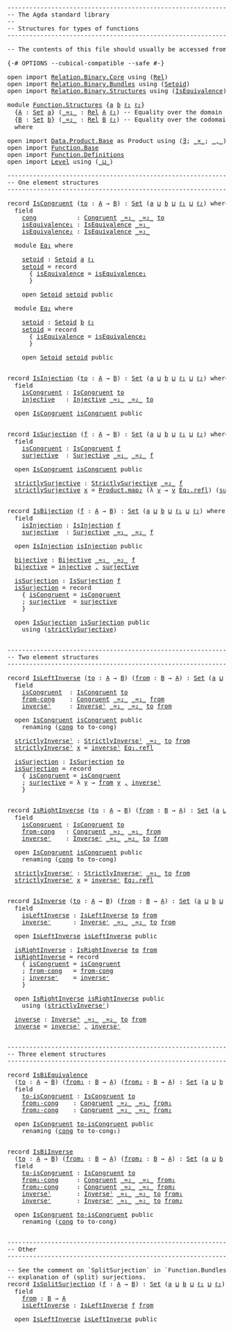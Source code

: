 <pre class="Agda"><a id="1" class="Comment">------------------------------------------------------------------------</a>
<a id="74" class="Comment">-- The Agda standard library</a>
<a id="103" class="Comment">--</a>
<a id="106" class="Comment">-- Structures for types of functions</a>
<a id="143" class="Comment">------------------------------------------------------------------------</a>

<a id="217" class="Comment">-- The contents of this file should usually be accessed from `Function`.</a>

<a id="291" class="Symbol">{-#</a> <a id="295" class="Keyword">OPTIONS</a> <a id="303" class="Pragma">--cubical-compatible</a> <a id="324" class="Pragma">--safe</a> <a id="331" class="Symbol">#-}</a>

<a id="336" class="Keyword">open</a> <a id="341" class="Keyword">import</a> <a id="348" href="Relation.Binary.Core.html" class="Module">Relation.Binary.Core</a> <a id="369" class="Keyword">using</a> <a id="375" class="Symbol">(</a><a id="376" href="Relation.Binary.Core.html#896" class="Function">Rel</a><a id="379" class="Symbol">)</a>
<a id="381" class="Keyword">open</a> <a id="386" class="Keyword">import</a> <a id="393" href="Relation.Binary.Bundles.html" class="Module">Relation.Binary.Bundles</a> <a id="417" class="Keyword">using</a> <a id="423" class="Symbol">(</a><a id="424" href="Relation.Binary.Bundles.html#1095" class="Record">Setoid</a><a id="430" class="Symbol">)</a>
<a id="432" class="Keyword">open</a> <a id="437" class="Keyword">import</a> <a id="444" href="Relation.Binary.Structures.html" class="Module">Relation.Binary.Structures</a> <a id="471" class="Keyword">using</a> <a id="477" class="Symbol">(</a><a id="478" href="Relation.Binary.Structures.html#1550" class="Record">IsEquivalence</a><a id="491" class="Symbol">)</a>

<a id="494" class="Keyword">module</a> <a id="501" href="Function.Structures.html" class="Module">Function.Structures</a> <a id="521" class="Symbol">{</a><a id="522" href="Function.Structures.html#522" class="Bound">a</a> <a id="524" href="Function.Structures.html#524" class="Bound">b</a> <a id="526" href="Function.Structures.html#526" class="Bound">ℓ₁</a> <a id="529" href="Function.Structures.html#529" class="Bound">ℓ₂</a><a id="531" class="Symbol">}</a>
  <a id="535" class="Symbol">{</a><a id="536" href="Function.Structures.html#536" class="Bound">A</a> <a id="538" class="Symbol">:</a> <a id="540" href="Agda.Primitive.html#388" class="Primitive">Set</a> <a id="544" href="Function.Structures.html#522" class="Bound">a</a><a id="545" class="Symbol">}</a> <a id="547" class="Symbol">(</a><a id="548" href="Function.Structures.html#548" class="Bound Operator">_≈₁_</a> <a id="553" class="Symbol">:</a> <a id="555" href="Relation.Binary.Core.html#896" class="Function">Rel</a> <a id="559" href="Function.Structures.html#536" class="Bound">A</a> <a id="561" href="Function.Structures.html#526" class="Bound">ℓ₁</a><a id="563" class="Symbol">)</a> <a id="565" class="Comment">-- Equality over the domain</a>
  <a id="595" class="Symbol">{</a><a id="596" href="Function.Structures.html#596" class="Bound">B</a> <a id="598" class="Symbol">:</a> <a id="600" href="Agda.Primitive.html#388" class="Primitive">Set</a> <a id="604" href="Function.Structures.html#524" class="Bound">b</a><a id="605" class="Symbol">}</a> <a id="607" class="Symbol">(</a><a id="608" href="Function.Structures.html#608" class="Bound Operator">_≈₂_</a> <a id="613" class="Symbol">:</a> <a id="615" href="Relation.Binary.Core.html#896" class="Function">Rel</a> <a id="619" href="Function.Structures.html#596" class="Bound">B</a> <a id="621" href="Function.Structures.html#529" class="Bound">ℓ₂</a><a id="623" class="Symbol">)</a> <a id="625" class="Comment">-- Equality over the codomain</a>
  <a id="657" class="Keyword">where</a>

<a id="664" class="Keyword">open</a> <a id="669" class="Keyword">import</a> <a id="676" href="Data.Product.Base.html" class="Module">Data.Product.Base</a> <a id="694" class="Symbol">as</a> <a id="697" class="Module">Product</a> <a id="705" class="Keyword">using</a> <a id="711" class="Symbol">(</a><a id="712" href="Data.Product.Base.html#852" class="Function">∃</a><a id="713" class="Symbol">;</a> <a id="715" href="Data.Product.Base.html#1618" class="Function Operator">_×_</a><a id="718" class="Symbol">;</a> <a id="720" href="Agda.Builtin.Sigma.html#235" class="InductiveConstructor Operator">_,_</a><a id="723" class="Symbol">)</a>
<a id="725" class="Keyword">open</a> <a id="730" class="Keyword">import</a> <a id="737" href="Function.Base.html" class="Module">Function.Base</a>
<a id="751" class="Keyword">open</a> <a id="756" class="Keyword">import</a> <a id="763" href="Function.Definitions.html" class="Module">Function.Definitions</a>
<a id="784" class="Keyword">open</a> <a id="789" class="Keyword">import</a> <a id="796" href="Level.html" class="Module">Level</a> <a id="802" class="Keyword">using</a> <a id="808" class="Symbol">(</a><a id="809" href="Agda.Primitive.html#961" class="Primitive Operator">_⊔_</a><a id="812" class="Symbol">)</a>

<a id="815" class="Comment">------------------------------------------------------------------------</a>
<a id="888" class="Comment">-- One element structures</a>
<a id="914" class="Comment">------------------------------------------------------------------------</a>

<a id="988" class="Keyword">record</a> <a id="IsCongruent"></a><a id="995" href="Function.Structures.html#995" class="Record">IsCongruent</a> <a id="1007" class="Symbol">(</a><a id="1008" href="Function.Structures.html#1008" class="Bound">to</a> <a id="1011" class="Symbol">:</a> <a id="1013" href="Function.Structures.html#536" class="Bound">A</a> <a id="1015" class="Symbol">→</a> <a id="1017" href="Function.Structures.html#596" class="Bound">B</a><a id="1018" class="Symbol">)</a> <a id="1020" class="Symbol">:</a> <a id="1022" href="Agda.Primitive.html#388" class="Primitive">Set</a> <a id="1026" class="Symbol">(</a><a id="1027" href="Function.Structures.html#522" class="Bound">a</a> <a id="1029" href="Agda.Primitive.html#961" class="Primitive Operator">⊔</a> <a id="1031" href="Function.Structures.html#524" class="Bound">b</a> <a id="1033" href="Agda.Primitive.html#961" class="Primitive Operator">⊔</a> <a id="1035" href="Function.Structures.html#526" class="Bound">ℓ₁</a> <a id="1038" href="Agda.Primitive.html#961" class="Primitive Operator">⊔</a> <a id="1040" href="Function.Structures.html#529" class="Bound">ℓ₂</a><a id="1042" class="Symbol">)</a> <a id="1044" class="Keyword">where</a>
  <a id="1052" class="Keyword">field</a>
    <a id="IsCongruent.cong"></a><a id="1062" href="Function.Structures.html#1062" class="Field">cong</a>           <a id="1077" class="Symbol">:</a> <a id="1079" href="Function.Definitions.html#765" class="Function">Congruent</a> <a id="1089" href="Function.Structures.html#548" class="Bound Operator">_≈₁_</a> <a id="1094" href="Function.Structures.html#608" class="Bound Operator">_≈₂_</a> <a id="1099" href="Function.Structures.html#1008" class="Bound">to</a>
    <a id="IsCongruent.isEquivalence₁"></a><a id="1106" href="Function.Structures.html#1106" class="Field">isEquivalence₁</a> <a id="1121" class="Symbol">:</a> <a id="1123" href="Relation.Binary.Structures.html#1550" class="Record">IsEquivalence</a> <a id="1137" href="Function.Structures.html#548" class="Bound Operator">_≈₁_</a>
    <a id="IsCongruent.isEquivalence₂"></a><a id="1146" href="Function.Structures.html#1146" class="Field">isEquivalence₂</a> <a id="1161" class="Symbol">:</a> <a id="1163" href="Relation.Binary.Structures.html#1550" class="Record">IsEquivalence</a> <a id="1177" href="Function.Structures.html#608" class="Bound Operator">_≈₂_</a>

  <a id="1185" class="Keyword">module</a> <a id="IsCongruent.Eq₁"></a><a id="1192" href="Function.Structures.html#1192" class="Module">Eq₁</a> <a id="1196" class="Keyword">where</a>

    <a id="IsCongruent.Eq₁.setoid"></a><a id="1207" href="Function.Structures.html#1207" class="Function">setoid</a> <a id="1214" class="Symbol">:</a> <a id="1216" href="Relation.Binary.Bundles.html#1095" class="Record">Setoid</a> <a id="1223" href="Function.Structures.html#522" class="Bound">a</a> <a id="1225" href="Function.Structures.html#526" class="Bound">ℓ₁</a>
    <a id="1232" href="Function.Structures.html#1207" class="Function">setoid</a> <a id="1239" class="Symbol">=</a> <a id="1241" class="Keyword">record</a>
      <a id="1254" class="Symbol">{</a> <a id="1256" href="Relation.Binary.Bundles.html#1218" class="Field">isEquivalence</a> <a id="1270" class="Symbol">=</a> <a id="1272" href="Function.Structures.html#1106" class="Field">isEquivalence₁</a>
      <a id="1293" class="Symbol">}</a>

    <a id="1300" class="Keyword">open</a> <a id="1305" href="Relation.Binary.Bundles.html#1095" class="Module">Setoid</a> <a id="1312" href="Function.Structures.html#1207" class="Function">setoid</a> <a id="1319" class="Keyword">public</a>

  <a id="1329" class="Keyword">module</a> <a id="IsCongruent.Eq₂"></a><a id="1336" href="Function.Structures.html#1336" class="Module">Eq₂</a> <a id="1340" class="Keyword">where</a>

    <a id="IsCongruent.Eq₂.setoid"></a><a id="1351" href="Function.Structures.html#1351" class="Function">setoid</a> <a id="1358" class="Symbol">:</a> <a id="1360" href="Relation.Binary.Bundles.html#1095" class="Record">Setoid</a> <a id="1367" href="Function.Structures.html#524" class="Bound">b</a> <a id="1369" href="Function.Structures.html#529" class="Bound">ℓ₂</a>
    <a id="1376" href="Function.Structures.html#1351" class="Function">setoid</a> <a id="1383" class="Symbol">=</a> <a id="1385" class="Keyword">record</a>
      <a id="1398" class="Symbol">{</a> <a id="1400" href="Relation.Binary.Bundles.html#1218" class="Field">isEquivalence</a> <a id="1414" class="Symbol">=</a> <a id="1416" href="Function.Structures.html#1146" class="Field">isEquivalence₂</a>
      <a id="1437" class="Symbol">}</a>

    <a id="1444" class="Keyword">open</a> <a id="1449" href="Relation.Binary.Bundles.html#1095" class="Module">Setoid</a> <a id="1456" href="Function.Structures.html#1351" class="Function">setoid</a> <a id="1463" class="Keyword">public</a>


<a id="1472" class="Keyword">record</a> <a id="IsInjection"></a><a id="1479" href="Function.Structures.html#1479" class="Record">IsInjection</a> <a id="1491" class="Symbol">(</a><a id="1492" href="Function.Structures.html#1492" class="Bound">to</a> <a id="1495" class="Symbol">:</a> <a id="1497" href="Function.Structures.html#536" class="Bound">A</a> <a id="1499" class="Symbol">→</a> <a id="1501" href="Function.Structures.html#596" class="Bound">B</a><a id="1502" class="Symbol">)</a> <a id="1504" class="Symbol">:</a> <a id="1506" href="Agda.Primitive.html#388" class="Primitive">Set</a> <a id="1510" class="Symbol">(</a><a id="1511" href="Function.Structures.html#522" class="Bound">a</a> <a id="1513" href="Agda.Primitive.html#961" class="Primitive Operator">⊔</a> <a id="1515" href="Function.Structures.html#524" class="Bound">b</a> <a id="1517" href="Agda.Primitive.html#961" class="Primitive Operator">⊔</a> <a id="1519" href="Function.Structures.html#526" class="Bound">ℓ₁</a> <a id="1522" href="Agda.Primitive.html#961" class="Primitive Operator">⊔</a> <a id="1524" href="Function.Structures.html#529" class="Bound">ℓ₂</a><a id="1526" class="Symbol">)</a> <a id="1528" class="Keyword">where</a>
  <a id="1536" class="Keyword">field</a>
    <a id="IsInjection.isCongruent"></a><a id="1546" href="Function.Structures.html#1546" class="Field">isCongruent</a> <a id="1558" class="Symbol">:</a> <a id="1560" href="Function.Structures.html#995" class="Record">IsCongruent</a> <a id="1572" href="Function.Structures.html#1492" class="Bound">to</a>
    <a id="IsInjection.injective"></a><a id="1579" href="Function.Structures.html#1579" class="Field">injective</a>   <a id="1591" class="Symbol">:</a> <a id="1593" href="Function.Definitions.html#842" class="Function">Injective</a> <a id="1603" href="Function.Structures.html#548" class="Bound Operator">_≈₁_</a> <a id="1608" href="Function.Structures.html#608" class="Bound Operator">_≈₂_</a> <a id="1613" href="Function.Structures.html#1492" class="Bound">to</a>

  <a id="1619" class="Keyword">open</a> <a id="1624" href="Function.Structures.html#995" class="Module">IsCongruent</a> <a id="1636" href="Function.Structures.html#1546" class="Field">isCongruent</a> <a id="1648" class="Keyword">public</a>


<a id="1657" class="Keyword">record</a> <a id="IsSurjection"></a><a id="1664" href="Function.Structures.html#1664" class="Record">IsSurjection</a> <a id="1677" class="Symbol">(</a><a id="1678" href="Function.Structures.html#1678" class="Bound">f</a> <a id="1680" class="Symbol">:</a> <a id="1682" href="Function.Structures.html#536" class="Bound">A</a> <a id="1684" class="Symbol">→</a> <a id="1686" href="Function.Structures.html#596" class="Bound">B</a><a id="1687" class="Symbol">)</a> <a id="1689" class="Symbol">:</a> <a id="1691" href="Agda.Primitive.html#388" class="Primitive">Set</a> <a id="1695" class="Symbol">(</a><a id="1696" href="Function.Structures.html#522" class="Bound">a</a> <a id="1698" href="Agda.Primitive.html#961" class="Primitive Operator">⊔</a> <a id="1700" href="Function.Structures.html#524" class="Bound">b</a> <a id="1702" href="Agda.Primitive.html#961" class="Primitive Operator">⊔</a> <a id="1704" href="Function.Structures.html#526" class="Bound">ℓ₁</a> <a id="1707" href="Agda.Primitive.html#961" class="Primitive Operator">⊔</a> <a id="1709" href="Function.Structures.html#529" class="Bound">ℓ₂</a><a id="1711" class="Symbol">)</a> <a id="1713" class="Keyword">where</a>
  <a id="1721" class="Keyword">field</a>
    <a id="IsSurjection.isCongruent"></a><a id="1731" href="Function.Structures.html#1731" class="Field">isCongruent</a> <a id="1743" class="Symbol">:</a> <a id="1745" href="Function.Structures.html#995" class="Record">IsCongruent</a> <a id="1757" href="Function.Structures.html#1678" class="Bound">f</a>
    <a id="IsSurjection.surjective"></a><a id="1763" href="Function.Structures.html#1763" class="Field">surjective</a>  <a id="1775" class="Symbol">:</a> <a id="1777" href="Function.Definitions.html#919" class="Function">Surjective</a> <a id="1788" href="Function.Structures.html#548" class="Bound Operator">_≈₁_</a> <a id="1793" href="Function.Structures.html#608" class="Bound Operator">_≈₂_</a> <a id="1798" href="Function.Structures.html#1678" class="Bound">f</a>

  <a id="1803" class="Keyword">open</a> <a id="1808" href="Function.Structures.html#995" class="Module">IsCongruent</a> <a id="1820" href="Function.Structures.html#1731" class="Field">isCongruent</a> <a id="1832" class="Keyword">public</a>

  <a id="IsSurjection.strictlySurjective"></a><a id="1842" href="Function.Structures.html#1842" class="Function">strictlySurjective</a> <a id="1861" class="Symbol">:</a> <a id="1863" href="Function.Definitions.html#1522" class="Function">StrictlySurjective</a> <a id="1882" href="Function.Structures.html#608" class="Bound Operator">_≈₂_</a> <a id="1887" href="Function.Structures.html#1678" class="Bound">f</a>
  <a id="1891" href="Function.Structures.html#1842" class="Function">strictlySurjective</a> <a id="1910" href="Function.Structures.html#1910" class="Bound">x</a> <a id="1912" class="Symbol">=</a> <a id="1914" href="Data.Product.Base.html#2362" class="Function">Product.map₂</a> <a id="1927" class="Symbol">(λ</a> <a id="1930" href="Function.Structures.html#1930" class="Bound">v</a> <a id="1932" class="Symbol">→</a> <a id="1934" href="Function.Structures.html#1930" class="Bound">v</a> <a id="1936" href="Relation.Binary.Structures.html#1596" class="Function">Eq₁.refl</a><a id="1944" class="Symbol">)</a> <a id="1946" class="Symbol">(</a><a id="1947" href="Function.Structures.html#1763" class="Field">surjective</a> <a id="1958" href="Function.Structures.html#1910" class="Bound">x</a><a id="1959" class="Symbol">)</a>


<a id="1963" class="Keyword">record</a> <a id="IsBijection"></a><a id="1970" href="Function.Structures.html#1970" class="Record">IsBijection</a> <a id="1982" class="Symbol">(</a><a id="1983" href="Function.Structures.html#1983" class="Bound">f</a> <a id="1985" class="Symbol">:</a> <a id="1987" href="Function.Structures.html#536" class="Bound">A</a> <a id="1989" class="Symbol">→</a> <a id="1991" href="Function.Structures.html#596" class="Bound">B</a><a id="1992" class="Symbol">)</a> <a id="1994" class="Symbol">:</a> <a id="1996" href="Agda.Primitive.html#388" class="Primitive">Set</a> <a id="2000" class="Symbol">(</a><a id="2001" href="Function.Structures.html#522" class="Bound">a</a> <a id="2003" href="Agda.Primitive.html#961" class="Primitive Operator">⊔</a> <a id="2005" href="Function.Structures.html#524" class="Bound">b</a> <a id="2007" href="Agda.Primitive.html#961" class="Primitive Operator">⊔</a> <a id="2009" href="Function.Structures.html#526" class="Bound">ℓ₁</a> <a id="2012" href="Agda.Primitive.html#961" class="Primitive Operator">⊔</a> <a id="2014" href="Function.Structures.html#529" class="Bound">ℓ₂</a><a id="2016" class="Symbol">)</a> <a id="2018" class="Keyword">where</a>
  <a id="2026" class="Keyword">field</a>
    <a id="IsBijection.isInjection"></a><a id="2036" href="Function.Structures.html#2036" class="Field">isInjection</a> <a id="2048" class="Symbol">:</a> <a id="2050" href="Function.Structures.html#1479" class="Record">IsInjection</a> <a id="2062" href="Function.Structures.html#1983" class="Bound">f</a>
    <a id="IsBijection.surjective"></a><a id="2068" href="Function.Structures.html#2068" class="Field">surjective</a>  <a id="2080" class="Symbol">:</a> <a id="2082" href="Function.Definitions.html#919" class="Function">Surjective</a> <a id="2093" href="Function.Structures.html#548" class="Bound Operator">_≈₁_</a> <a id="2098" href="Function.Structures.html#608" class="Bound Operator">_≈₂_</a> <a id="2103" href="Function.Structures.html#1983" class="Bound">f</a>

  <a id="2108" class="Keyword">open</a> <a id="2113" href="Function.Structures.html#1479" class="Module">IsInjection</a> <a id="2125" href="Function.Structures.html#2036" class="Field">isInjection</a> <a id="2137" class="Keyword">public</a>

  <a id="IsBijection.bijective"></a><a id="2147" href="Function.Structures.html#2147" class="Function">bijective</a> <a id="2157" class="Symbol">:</a> <a id="2159" href="Function.Definitions.html#1008" class="Function">Bijective</a> <a id="2169" href="Function.Structures.html#548" class="Bound Operator">_≈₁_</a> <a id="2174" href="Function.Structures.html#608" class="Bound Operator">_≈₂_</a> <a id="2179" href="Function.Structures.html#1983" class="Bound">f</a>
  <a id="2183" href="Function.Structures.html#2147" class="Function">bijective</a> <a id="2193" class="Symbol">=</a> <a id="2195" href="Function.Structures.html#1579" class="Function">injective</a> <a id="2205" href="Agda.Builtin.Sigma.html#235" class="InductiveConstructor Operator">,</a> <a id="2207" href="Function.Structures.html#2068" class="Field">surjective</a>

  <a id="IsBijection.isSurjection"></a><a id="2221" href="Function.Structures.html#2221" class="Function">isSurjection</a> <a id="2234" class="Symbol">:</a> <a id="2236" href="Function.Structures.html#1664" class="Record">IsSurjection</a> <a id="2249" href="Function.Structures.html#1983" class="Bound">f</a>
  <a id="2253" href="Function.Structures.html#2221" class="Function">isSurjection</a> <a id="2266" class="Symbol">=</a> <a id="2268" class="Keyword">record</a>
    <a id="2279" class="Symbol">{</a> <a id="2281" href="Function.Structures.html#1731" class="Field">isCongruent</a> <a id="2293" class="Symbol">=</a> <a id="2295" href="Function.Structures.html#1546" class="Function">isCongruent</a>
    <a id="2311" class="Symbol">;</a> <a id="2313" href="Function.Structures.html#1763" class="Field">surjective</a>  <a id="2325" class="Symbol">=</a> <a id="2327" href="Function.Structures.html#2068" class="Field">surjective</a>
    <a id="2342" class="Symbol">}</a>

  <a id="2347" class="Keyword">open</a> <a id="2352" href="Function.Structures.html#1664" class="Module">IsSurjection</a> <a id="2365" href="Function.Structures.html#2221" class="Function">isSurjection</a> <a id="2378" class="Keyword">public</a>
    <a id="2389" class="Keyword">using</a> <a id="2395" class="Symbol">(</a><a id="2396" href="Function.Structures.html#1842" class="Function">strictlySurjective</a><a id="2414" class="Symbol">)</a>


<a id="2418" class="Comment">------------------------------------------------------------------------</a>
<a id="2491" class="Comment">-- Two element structures</a>
<a id="2517" class="Comment">------------------------------------------------------------------------</a>

<a id="2591" class="Keyword">record</a> <a id="IsLeftInverse"></a><a id="2598" href="Function.Structures.html#2598" class="Record">IsLeftInverse</a> <a id="2612" class="Symbol">(</a><a id="2613" href="Function.Structures.html#2613" class="Bound">to</a> <a id="2616" class="Symbol">:</a> <a id="2618" href="Function.Structures.html#536" class="Bound">A</a> <a id="2620" class="Symbol">→</a> <a id="2622" href="Function.Structures.html#596" class="Bound">B</a><a id="2623" class="Symbol">)</a> <a id="2625" class="Symbol">(</a><a id="2626" href="Function.Structures.html#2626" class="Bound">from</a> <a id="2631" class="Symbol">:</a> <a id="2633" href="Function.Structures.html#596" class="Bound">B</a> <a id="2635" class="Symbol">→</a> <a id="2637" href="Function.Structures.html#536" class="Bound">A</a><a id="2638" class="Symbol">)</a> <a id="2640" class="Symbol">:</a> <a id="2642" href="Agda.Primitive.html#388" class="Primitive">Set</a> <a id="2646" class="Symbol">(</a><a id="2647" href="Function.Structures.html#522" class="Bound">a</a> <a id="2649" href="Agda.Primitive.html#961" class="Primitive Operator">⊔</a> <a id="2651" href="Function.Structures.html#524" class="Bound">b</a> <a id="2653" href="Agda.Primitive.html#961" class="Primitive Operator">⊔</a> <a id="2655" href="Function.Structures.html#526" class="Bound">ℓ₁</a> <a id="2658" href="Agda.Primitive.html#961" class="Primitive Operator">⊔</a> <a id="2660" href="Function.Structures.html#529" class="Bound">ℓ₂</a><a id="2662" class="Symbol">)</a> <a id="2664" class="Keyword">where</a>
  <a id="2672" class="Keyword">field</a>
    <a id="IsLeftInverse.isCongruent"></a><a id="2682" href="Function.Structures.html#2682" class="Field">isCongruent</a>  <a id="2695" class="Symbol">:</a> <a id="2697" href="Function.Structures.html#995" class="Record">IsCongruent</a> <a id="2709" href="Function.Structures.html#2613" class="Bound">to</a>
    <a id="IsLeftInverse.from-cong"></a><a id="2716" href="Function.Structures.html#2716" class="Field">from-cong</a>    <a id="2729" class="Symbol">:</a> <a id="2731" href="Function.Definitions.html#765" class="Function">Congruent</a> <a id="2741" href="Function.Structures.html#608" class="Bound Operator">_≈₂_</a> <a id="2746" href="Function.Structures.html#548" class="Bound Operator">_≈₁_</a> <a id="2751" href="Function.Structures.html#2626" class="Bound">from</a>
    <a id="IsLeftInverse.inverseˡ"></a><a id="2760" href="Function.Structures.html#2760" class="Field">inverseˡ</a>     <a id="2773" class="Symbol">:</a> <a id="2775" href="Function.Definitions.html#1082" class="Function">Inverseˡ</a> <a id="2784" href="Function.Structures.html#548" class="Bound Operator">_≈₁_</a> <a id="2789" href="Function.Structures.html#608" class="Bound Operator">_≈₂_</a> <a id="2794" href="Function.Structures.html#2613" class="Bound">to</a> <a id="2797" href="Function.Structures.html#2626" class="Bound">from</a>

  <a id="2805" class="Keyword">open</a> <a id="2810" href="Function.Structures.html#995" class="Module">IsCongruent</a> <a id="2822" href="Function.Structures.html#2682" class="Field">isCongruent</a> <a id="2834" class="Keyword">public</a>
    <a id="2845" class="Keyword">renaming</a> <a id="2854" class="Symbol">(</a><a id="2855" href="Function.Structures.html#1062" class="Field">cong</a> <a id="2860" class="Symbol">to</a> <a id="2863" class="Field">to-cong</a><a id="2870" class="Symbol">)</a>

  <a id="IsLeftInverse.strictlyInverseˡ"></a><a id="2875" href="Function.Structures.html#2875" class="Function">strictlyInverseˡ</a> <a id="2892" class="Symbol">:</a> <a id="2894" href="Function.Definitions.html#1622" class="Function">StrictlyInverseˡ</a> <a id="2911" href="Function.Structures.html#608" class="Bound Operator">_≈₂_</a> <a id="2916" href="Function.Structures.html#2613" class="Bound">to</a> <a id="2919" href="Function.Structures.html#2626" class="Bound">from</a>
  <a id="2926" href="Function.Structures.html#2875" class="Function">strictlyInverseˡ</a> <a id="2943" href="Function.Structures.html#2943" class="Bound">x</a> <a id="2945" class="Symbol">=</a> <a id="2947" href="Function.Structures.html#2760" class="Field">inverseˡ</a> <a id="2956" href="Relation.Binary.Structures.html#1596" class="Function">Eq₁.refl</a>

  <a id="IsLeftInverse.isSurjection"></a><a id="2968" href="Function.Structures.html#2968" class="Function">isSurjection</a> <a id="2981" class="Symbol">:</a> <a id="2983" href="Function.Structures.html#1664" class="Record">IsSurjection</a> <a id="2996" href="Function.Structures.html#2613" class="Bound">to</a>
  <a id="3001" href="Function.Structures.html#2968" class="Function">isSurjection</a> <a id="3014" class="Symbol">=</a> <a id="3016" class="Keyword">record</a>
    <a id="3027" class="Symbol">{</a> <a id="3029" href="Function.Structures.html#1731" class="Field">isCongruent</a> <a id="3041" class="Symbol">=</a> <a id="3043" href="Function.Structures.html#2682" class="Field">isCongruent</a>
    <a id="3059" class="Symbol">;</a> <a id="3061" href="Function.Structures.html#1763" class="Field">surjective</a> <a id="3072" class="Symbol">=</a> <a id="3074" class="Symbol">λ</a> <a id="3076" href="Function.Structures.html#3076" class="Bound">y</a> <a id="3078" class="Symbol">→</a> <a id="3080" href="Function.Structures.html#2626" class="Bound">from</a> <a id="3085" href="Function.Structures.html#3076" class="Bound">y</a> <a id="3087" href="Agda.Builtin.Sigma.html#235" class="InductiveConstructor Operator">,</a> <a id="3089" href="Function.Structures.html#2760" class="Field">inverseˡ</a>
    <a id="3102" class="Symbol">}</a>


<a id="3106" class="Keyword">record</a> <a id="IsRightInverse"></a><a id="3113" href="Function.Structures.html#3113" class="Record">IsRightInverse</a> <a id="3128" class="Symbol">(</a><a id="3129" href="Function.Structures.html#3129" class="Bound">to</a> <a id="3132" class="Symbol">:</a> <a id="3134" href="Function.Structures.html#536" class="Bound">A</a> <a id="3136" class="Symbol">→</a> <a id="3138" href="Function.Structures.html#596" class="Bound">B</a><a id="3139" class="Symbol">)</a> <a id="3141" class="Symbol">(</a><a id="3142" href="Function.Structures.html#3142" class="Bound">from</a> <a id="3147" class="Symbol">:</a> <a id="3149" href="Function.Structures.html#596" class="Bound">B</a> <a id="3151" class="Symbol">→</a> <a id="3153" href="Function.Structures.html#536" class="Bound">A</a><a id="3154" class="Symbol">)</a> <a id="3156" class="Symbol">:</a> <a id="3158" href="Agda.Primitive.html#388" class="Primitive">Set</a> <a id="3162" class="Symbol">(</a><a id="3163" href="Function.Structures.html#522" class="Bound">a</a> <a id="3165" href="Agda.Primitive.html#961" class="Primitive Operator">⊔</a> <a id="3167" href="Function.Structures.html#524" class="Bound">b</a> <a id="3169" href="Agda.Primitive.html#961" class="Primitive Operator">⊔</a> <a id="3171" href="Function.Structures.html#526" class="Bound">ℓ₁</a> <a id="3174" href="Agda.Primitive.html#961" class="Primitive Operator">⊔</a> <a id="3176" href="Function.Structures.html#529" class="Bound">ℓ₂</a><a id="3178" class="Symbol">)</a> <a id="3180" class="Keyword">where</a>
  <a id="3188" class="Keyword">field</a>
    <a id="IsRightInverse.isCongruent"></a><a id="3198" href="Function.Structures.html#3198" class="Field">isCongruent</a> <a id="3210" class="Symbol">:</a> <a id="3212" href="Function.Structures.html#995" class="Record">IsCongruent</a> <a id="3224" href="Function.Structures.html#3129" class="Bound">to</a>
    <a id="IsRightInverse.from-cong"></a><a id="3231" href="Function.Structures.html#3231" class="Field">from-cong</a>   <a id="3243" class="Symbol">:</a> <a id="3245" href="Function.Definitions.html#765" class="Function">Congruent</a> <a id="3255" href="Function.Structures.html#608" class="Bound Operator">_≈₂_</a> <a id="3260" href="Function.Structures.html#548" class="Bound Operator">_≈₁_</a> <a id="3265" href="Function.Structures.html#3142" class="Bound">from</a>
    <a id="IsRightInverse.inverseʳ"></a><a id="3274" href="Function.Structures.html#3274" class="Field">inverseʳ</a>    <a id="3286" class="Symbol">:</a> <a id="3288" href="Function.Definitions.html#1169" class="Function">Inverseʳ</a> <a id="3297" href="Function.Structures.html#548" class="Bound Operator">_≈₁_</a> <a id="3302" href="Function.Structures.html#608" class="Bound Operator">_≈₂_</a> <a id="3307" href="Function.Structures.html#3129" class="Bound">to</a> <a id="3310" href="Function.Structures.html#3142" class="Bound">from</a>

  <a id="3318" class="Keyword">open</a> <a id="3323" href="Function.Structures.html#995" class="Module">IsCongruent</a> <a id="3335" href="Function.Structures.html#3198" class="Field">isCongruent</a> <a id="3347" class="Keyword">public</a>
    <a id="3358" class="Keyword">renaming</a> <a id="3367" class="Symbol">(</a><a id="3368" href="Function.Structures.html#1062" class="Field">cong</a> <a id="3373" class="Symbol">to</a> <a id="3376" class="Field">to-cong</a><a id="3383" class="Symbol">)</a>

  <a id="IsRightInverse.strictlyInverseʳ"></a><a id="3388" href="Function.Structures.html#3388" class="Function">strictlyInverseʳ</a> <a id="3405" class="Symbol">:</a> <a id="3407" href="Function.Definitions.html#1726" class="Function">StrictlyInverseʳ</a> <a id="3424" href="Function.Structures.html#548" class="Bound Operator">_≈₁_</a> <a id="3429" href="Function.Structures.html#3129" class="Bound">to</a> <a id="3432" href="Function.Structures.html#3142" class="Bound">from</a>
  <a id="3439" href="Function.Structures.html#3388" class="Function">strictlyInverseʳ</a> <a id="3456" href="Function.Structures.html#3456" class="Bound">x</a> <a id="3458" class="Symbol">=</a> <a id="3460" href="Function.Structures.html#3274" class="Field">inverseʳ</a> <a id="3469" href="Relation.Binary.Structures.html#1596" class="Function">Eq₂.refl</a>


<a id="3480" class="Keyword">record</a> <a id="IsInverse"></a><a id="3487" href="Function.Structures.html#3487" class="Record">IsInverse</a> <a id="3497" class="Symbol">(</a><a id="3498" href="Function.Structures.html#3498" class="Bound">to</a> <a id="3501" class="Symbol">:</a> <a id="3503" href="Function.Structures.html#536" class="Bound">A</a> <a id="3505" class="Symbol">→</a> <a id="3507" href="Function.Structures.html#596" class="Bound">B</a><a id="3508" class="Symbol">)</a> <a id="3510" class="Symbol">(</a><a id="3511" href="Function.Structures.html#3511" class="Bound">from</a> <a id="3516" class="Symbol">:</a> <a id="3518" href="Function.Structures.html#596" class="Bound">B</a> <a id="3520" class="Symbol">→</a> <a id="3522" href="Function.Structures.html#536" class="Bound">A</a><a id="3523" class="Symbol">)</a> <a id="3525" class="Symbol">:</a> <a id="3527" href="Agda.Primitive.html#388" class="Primitive">Set</a> <a id="3531" class="Symbol">(</a><a id="3532" href="Function.Structures.html#522" class="Bound">a</a> <a id="3534" href="Agda.Primitive.html#961" class="Primitive Operator">⊔</a> <a id="3536" href="Function.Structures.html#524" class="Bound">b</a> <a id="3538" href="Agda.Primitive.html#961" class="Primitive Operator">⊔</a> <a id="3540" href="Function.Structures.html#526" class="Bound">ℓ₁</a> <a id="3543" href="Agda.Primitive.html#961" class="Primitive Operator">⊔</a> <a id="3545" href="Function.Structures.html#529" class="Bound">ℓ₂</a><a id="3547" class="Symbol">)</a> <a id="3549" class="Keyword">where</a>
  <a id="3557" class="Keyword">field</a>
    <a id="IsInverse.isLeftInverse"></a><a id="3567" href="Function.Structures.html#3567" class="Field">isLeftInverse</a> <a id="3581" class="Symbol">:</a> <a id="3583" href="Function.Structures.html#2598" class="Record">IsLeftInverse</a> <a id="3597" href="Function.Structures.html#3498" class="Bound">to</a> <a id="3600" href="Function.Structures.html#3511" class="Bound">from</a>
    <a id="IsInverse.inverseʳ"></a><a id="3609" href="Function.Structures.html#3609" class="Field">inverseʳ</a>      <a id="3623" class="Symbol">:</a> <a id="3625" href="Function.Definitions.html#1169" class="Function">Inverseʳ</a> <a id="3634" href="Function.Structures.html#548" class="Bound Operator">_≈₁_</a> <a id="3639" href="Function.Structures.html#608" class="Bound Operator">_≈₂_</a> <a id="3644" href="Function.Structures.html#3498" class="Bound">to</a> <a id="3647" href="Function.Structures.html#3511" class="Bound">from</a>

  <a id="3655" class="Keyword">open</a> <a id="3660" href="Function.Structures.html#2598" class="Module">IsLeftInverse</a> <a id="3674" href="Function.Structures.html#3567" class="Field">isLeftInverse</a> <a id="3688" class="Keyword">public</a>

  <a id="IsInverse.isRightInverse"></a><a id="3698" href="Function.Structures.html#3698" class="Function">isRightInverse</a> <a id="3713" class="Symbol">:</a> <a id="3715" href="Function.Structures.html#3113" class="Record">IsRightInverse</a> <a id="3730" href="Function.Structures.html#3498" class="Bound">to</a> <a id="3733" href="Function.Structures.html#3511" class="Bound">from</a>
  <a id="3740" href="Function.Structures.html#3698" class="Function">isRightInverse</a> <a id="3755" class="Symbol">=</a> <a id="3757" class="Keyword">record</a>
    <a id="3768" class="Symbol">{</a> <a id="3770" href="Function.Structures.html#3198" class="Field">isCongruent</a> <a id="3782" class="Symbol">=</a> <a id="3784" href="Function.Structures.html#2682" class="Function">isCongruent</a>
    <a id="3800" class="Symbol">;</a> <a id="3802" href="Function.Structures.html#3231" class="Field">from-cong</a>   <a id="3814" class="Symbol">=</a> <a id="3816" href="Function.Structures.html#2716" class="Function">from-cong</a>
    <a id="3830" class="Symbol">;</a> <a id="3832" href="Function.Structures.html#3274" class="Field">inverseʳ</a>    <a id="3844" class="Symbol">=</a> <a id="3846" href="Function.Structures.html#3609" class="Field">inverseʳ</a>
    <a id="3859" class="Symbol">}</a>

  <a id="3864" class="Keyword">open</a> <a id="3869" href="Function.Structures.html#3113" class="Module">IsRightInverse</a> <a id="3884" href="Function.Structures.html#3698" class="Function">isRightInverse</a> <a id="3899" class="Keyword">public</a>
    <a id="3910" class="Keyword">using</a> <a id="3916" class="Symbol">(</a><a id="3917" href="Function.Structures.html#3388" class="Function">strictlyInverseʳ</a><a id="3933" class="Symbol">)</a>

  <a id="IsInverse.inverse"></a><a id="3938" href="Function.Structures.html#3938" class="Function">inverse</a> <a id="3946" class="Symbol">:</a> <a id="3948" href="Function.Definitions.html#1256" class="Function">Inverseᵇ</a> <a id="3957" href="Function.Structures.html#548" class="Bound Operator">_≈₁_</a> <a id="3962" href="Function.Structures.html#608" class="Bound Operator">_≈₂_</a> <a id="3967" href="Function.Structures.html#3498" class="Bound">to</a> <a id="3970" href="Function.Structures.html#3511" class="Bound">from</a>
  <a id="3977" href="Function.Structures.html#3938" class="Function">inverse</a> <a id="3985" class="Symbol">=</a> <a id="3987" href="Function.Structures.html#2760" class="Function">inverseˡ</a> <a id="3996" href="Agda.Builtin.Sigma.html#235" class="InductiveConstructor Operator">,</a> <a id="3998" href="Function.Structures.html#3609" class="Field">inverseʳ</a>


<a id="4009" class="Comment">------------------------------------------------------------------------</a>
<a id="4082" class="Comment">-- Three element structures</a>
<a id="4110" class="Comment">------------------------------------------------------------------------</a>

<a id="4184" class="Keyword">record</a> <a id="IsBiEquivalence"></a><a id="4191" href="Function.Structures.html#4191" class="Record">IsBiEquivalence</a>
  <a id="4209" class="Symbol">(</a><a id="4210" href="Function.Structures.html#4210" class="Bound">to</a> <a id="4213" class="Symbol">:</a> <a id="4215" href="Function.Structures.html#536" class="Bound">A</a> <a id="4217" class="Symbol">→</a> <a id="4219" href="Function.Structures.html#596" class="Bound">B</a><a id="4220" class="Symbol">)</a> <a id="4222" class="Symbol">(</a><a id="4223" href="Function.Structures.html#4223" class="Bound">from₁</a> <a id="4229" class="Symbol">:</a> <a id="4231" href="Function.Structures.html#596" class="Bound">B</a> <a id="4233" class="Symbol">→</a> <a id="4235" href="Function.Structures.html#536" class="Bound">A</a><a id="4236" class="Symbol">)</a> <a id="4238" class="Symbol">(</a><a id="4239" href="Function.Structures.html#4239" class="Bound">from₂</a> <a id="4245" class="Symbol">:</a> <a id="4247" href="Function.Structures.html#596" class="Bound">B</a> <a id="4249" class="Symbol">→</a> <a id="4251" href="Function.Structures.html#536" class="Bound">A</a><a id="4252" class="Symbol">)</a> <a id="4254" class="Symbol">:</a> <a id="4256" href="Agda.Primitive.html#388" class="Primitive">Set</a> <a id="4260" class="Symbol">(</a><a id="4261" href="Function.Structures.html#522" class="Bound">a</a> <a id="4263" href="Agda.Primitive.html#961" class="Primitive Operator">⊔</a> <a id="4265" href="Function.Structures.html#524" class="Bound">b</a> <a id="4267" href="Agda.Primitive.html#961" class="Primitive Operator">⊔</a> <a id="4269" href="Function.Structures.html#526" class="Bound">ℓ₁</a> <a id="4272" href="Agda.Primitive.html#961" class="Primitive Operator">⊔</a> <a id="4274" href="Function.Structures.html#529" class="Bound">ℓ₂</a><a id="4276" class="Symbol">)</a> <a id="4278" class="Keyword">where</a>
  <a id="4286" class="Keyword">field</a>
    <a id="IsBiEquivalence.to-isCongruent"></a><a id="4296" href="Function.Structures.html#4296" class="Field">to-isCongruent</a> <a id="4311" class="Symbol">:</a> <a id="4313" href="Function.Structures.html#995" class="Record">IsCongruent</a> <a id="4325" href="Function.Structures.html#4210" class="Bound">to</a>
    <a id="IsBiEquivalence.from₁-cong"></a><a id="4332" href="Function.Structures.html#4332" class="Field">from₁-cong</a>    <a id="4346" class="Symbol">:</a> <a id="4348" href="Function.Definitions.html#765" class="Function">Congruent</a> <a id="4358" href="Function.Structures.html#608" class="Bound Operator">_≈₂_</a> <a id="4363" href="Function.Structures.html#548" class="Bound Operator">_≈₁_</a> <a id="4368" href="Function.Structures.html#4223" class="Bound">from₁</a>
    <a id="IsBiEquivalence.from₂-cong"></a><a id="4378" href="Function.Structures.html#4378" class="Field">from₂-cong</a>    <a id="4392" class="Symbol">:</a> <a id="4394" href="Function.Definitions.html#765" class="Function">Congruent</a> <a id="4404" href="Function.Structures.html#608" class="Bound Operator">_≈₂_</a> <a id="4409" href="Function.Structures.html#548" class="Bound Operator">_≈₁_</a> <a id="4414" href="Function.Structures.html#4239" class="Bound">from₂</a>

  <a id="4423" class="Keyword">open</a> <a id="4428" href="Function.Structures.html#995" class="Module">IsCongruent</a> <a id="4440" href="Function.Structures.html#4296" class="Field">to-isCongruent</a> <a id="4455" class="Keyword">public</a>
    <a id="4466" class="Keyword">renaming</a> <a id="4475" class="Symbol">(</a><a id="4476" href="Function.Structures.html#1062" class="Field">cong</a> <a id="4481" class="Symbol">to</a> <a id="4484" class="Field">to-cong₁</a><a id="4492" class="Symbol">)</a>


<a id="4496" class="Keyword">record</a> <a id="IsBiInverse"></a><a id="4503" href="Function.Structures.html#4503" class="Record">IsBiInverse</a>
  <a id="4517" class="Symbol">(</a><a id="4518" href="Function.Structures.html#4518" class="Bound">to</a> <a id="4521" class="Symbol">:</a> <a id="4523" href="Function.Structures.html#536" class="Bound">A</a> <a id="4525" class="Symbol">→</a> <a id="4527" href="Function.Structures.html#596" class="Bound">B</a><a id="4528" class="Symbol">)</a> <a id="4530" class="Symbol">(</a><a id="4531" href="Function.Structures.html#4531" class="Bound">from₁</a> <a id="4537" class="Symbol">:</a> <a id="4539" href="Function.Structures.html#596" class="Bound">B</a> <a id="4541" class="Symbol">→</a> <a id="4543" href="Function.Structures.html#536" class="Bound">A</a><a id="4544" class="Symbol">)</a> <a id="4546" class="Symbol">(</a><a id="4547" href="Function.Structures.html#4547" class="Bound">from₂</a> <a id="4553" class="Symbol">:</a> <a id="4555" href="Function.Structures.html#596" class="Bound">B</a> <a id="4557" class="Symbol">→</a> <a id="4559" href="Function.Structures.html#536" class="Bound">A</a><a id="4560" class="Symbol">)</a> <a id="4562" class="Symbol">:</a> <a id="4564" href="Agda.Primitive.html#388" class="Primitive">Set</a> <a id="4568" class="Symbol">(</a><a id="4569" href="Function.Structures.html#522" class="Bound">a</a> <a id="4571" href="Agda.Primitive.html#961" class="Primitive Operator">⊔</a> <a id="4573" href="Function.Structures.html#524" class="Bound">b</a> <a id="4575" href="Agda.Primitive.html#961" class="Primitive Operator">⊔</a> <a id="4577" href="Function.Structures.html#526" class="Bound">ℓ₁</a> <a id="4580" href="Agda.Primitive.html#961" class="Primitive Operator">⊔</a> <a id="4582" href="Function.Structures.html#529" class="Bound">ℓ₂</a><a id="4584" class="Symbol">)</a> <a id="4586" class="Keyword">where</a>
  <a id="4594" class="Keyword">field</a>
    <a id="IsBiInverse.to-isCongruent"></a><a id="4604" href="Function.Structures.html#4604" class="Field">to-isCongruent</a> <a id="4619" class="Symbol">:</a> <a id="4621" href="Function.Structures.html#995" class="Record">IsCongruent</a> <a id="4633" href="Function.Structures.html#4518" class="Bound">to</a>
    <a id="IsBiInverse.from₁-cong"></a><a id="4640" href="Function.Structures.html#4640" class="Field">from₁-cong</a>     <a id="4655" class="Symbol">:</a> <a id="4657" href="Function.Definitions.html#765" class="Function">Congruent</a> <a id="4667" href="Function.Structures.html#608" class="Bound Operator">_≈₂_</a> <a id="4672" href="Function.Structures.html#548" class="Bound Operator">_≈₁_</a> <a id="4677" href="Function.Structures.html#4531" class="Bound">from₁</a>
    <a id="IsBiInverse.from₂-cong"></a><a id="4687" href="Function.Structures.html#4687" class="Field">from₂-cong</a>     <a id="4702" class="Symbol">:</a> <a id="4704" href="Function.Definitions.html#765" class="Function">Congruent</a> <a id="4714" href="Function.Structures.html#608" class="Bound Operator">_≈₂_</a> <a id="4719" href="Function.Structures.html#548" class="Bound Operator">_≈₁_</a> <a id="4724" href="Function.Structures.html#4547" class="Bound">from₂</a>
    <a id="IsBiInverse.inverseˡ"></a><a id="4734" href="Function.Structures.html#4734" class="Field">inverseˡ</a>       <a id="4749" class="Symbol">:</a> <a id="4751" href="Function.Definitions.html#1082" class="Function">Inverseˡ</a> <a id="4760" href="Function.Structures.html#548" class="Bound Operator">_≈₁_</a> <a id="4765" href="Function.Structures.html#608" class="Bound Operator">_≈₂_</a> <a id="4770" href="Function.Structures.html#4518" class="Bound">to</a> <a id="4773" href="Function.Structures.html#4531" class="Bound">from₁</a>
    <a id="IsBiInverse.inverseʳ"></a><a id="4783" href="Function.Structures.html#4783" class="Field">inverseʳ</a>       <a id="4798" class="Symbol">:</a> <a id="4800" href="Function.Definitions.html#1169" class="Function">Inverseʳ</a> <a id="4809" href="Function.Structures.html#548" class="Bound Operator">_≈₁_</a> <a id="4814" href="Function.Structures.html#608" class="Bound Operator">_≈₂_</a> <a id="4819" href="Function.Structures.html#4518" class="Bound">to</a> <a id="4822" href="Function.Structures.html#4547" class="Bound">from₂</a>

  <a id="4831" class="Keyword">open</a> <a id="4836" href="Function.Structures.html#995" class="Module">IsCongruent</a> <a id="4848" href="Function.Structures.html#4604" class="Field">to-isCongruent</a> <a id="4863" class="Keyword">public</a>
    <a id="4874" class="Keyword">renaming</a> <a id="4883" class="Symbol">(</a><a id="4884" href="Function.Structures.html#1062" class="Field">cong</a> <a id="4889" class="Symbol">to</a> <a id="4892" class="Field">to-cong</a><a id="4899" class="Symbol">)</a>


<a id="4903" class="Comment">------------------------------------------------------------------------</a>
<a id="4976" class="Comment">-- Other</a>
<a id="4985" class="Comment">------------------------------------------------------------------------</a>

<a id="5059" class="Comment">-- See the comment on `SplitSurjection` in `Function.Bundles` for an</a>
<a id="5128" class="Comment">-- explanation of (split) surjections.</a>
<a id="5167" class="Keyword">record</a> <a id="IsSplitSurjection"></a><a id="5174" href="Function.Structures.html#5174" class="Record">IsSplitSurjection</a> <a id="5192" class="Symbol">(</a><a id="5193" href="Function.Structures.html#5193" class="Bound">f</a> <a id="5195" class="Symbol">:</a> <a id="5197" href="Function.Structures.html#536" class="Bound">A</a> <a id="5199" class="Symbol">→</a> <a id="5201" href="Function.Structures.html#596" class="Bound">B</a><a id="5202" class="Symbol">)</a> <a id="5204" class="Symbol">:</a> <a id="5206" href="Agda.Primitive.html#388" class="Primitive">Set</a> <a id="5210" class="Symbol">(</a><a id="5211" href="Function.Structures.html#522" class="Bound">a</a> <a id="5213" href="Agda.Primitive.html#961" class="Primitive Operator">⊔</a> <a id="5215" href="Function.Structures.html#524" class="Bound">b</a> <a id="5217" href="Agda.Primitive.html#961" class="Primitive Operator">⊔</a> <a id="5219" href="Function.Structures.html#526" class="Bound">ℓ₁</a> <a id="5222" href="Agda.Primitive.html#961" class="Primitive Operator">⊔</a> <a id="5224" href="Function.Structures.html#529" class="Bound">ℓ₂</a><a id="5226" class="Symbol">)</a> <a id="5228" class="Keyword">where</a>
  <a id="5236" class="Keyword">field</a>
    <a id="IsSplitSurjection.from"></a><a id="5246" href="Function.Structures.html#5246" class="Field">from</a> <a id="5251" class="Symbol">:</a> <a id="5253" href="Function.Structures.html#596" class="Bound">B</a> <a id="5255" class="Symbol">→</a> <a id="5257" href="Function.Structures.html#536" class="Bound">A</a>
    <a id="IsSplitSurjection.isLeftInverse"></a><a id="5263" href="Function.Structures.html#5263" class="Field">isLeftInverse</a> <a id="5277" class="Symbol">:</a> <a id="5279" href="Function.Structures.html#2598" class="Record">IsLeftInverse</a> <a id="5293" href="Function.Structures.html#5193" class="Bound">f</a> <a id="5295" href="Function.Structures.html#5246" class="Field">from</a>

  <a id="5303" class="Keyword">open</a> <a id="5308" href="Function.Structures.html#2598" class="Module">IsLeftInverse</a> <a id="5322" href="Function.Structures.html#5263" class="Field">isLeftInverse</a> <a id="5336" class="Keyword">public</a>
</pre>